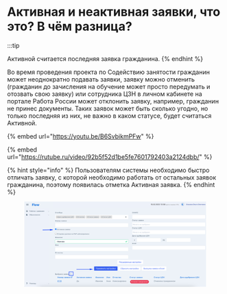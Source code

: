 # Активная и неактивная заявки, что это? В чём разница?

:::tip

Активной считается последняя заявка гражданина.
{% endhint %}

Во время проведения проекта по Содействию занятости гражданин может неоднократно подавать заявки, заявку можно отменить (гражданин до зачисления на обучение может просто передумать и отозвать свою заявку) или сотрудника ЦЗН в личном кабинете на портале Работа России может отклонить заявку, например, гражданин не принес документы. Таких заявок может быть сколько угодно, но только последняя из них, не важно в каком статусе, будет считаться Активной.

{% embed url="https://youtu.be/B6SvbikmPFw" %}

{% embed url="https://rutube.ru/video/92b5f52d1be5fe7601792403a2124dbb/" %}

{% hint style="info" %}
Пользователям системы необходимо быстро отличать заявку, с которой необходимо работать от остальных заявок гражданина, поэтому появилась отметка Активная заявка.&#x20;
{% endhint %}

<figure><img src="../.gitbook/assets/image (12).png" alt=""><figcaption></figcaption></figure>
